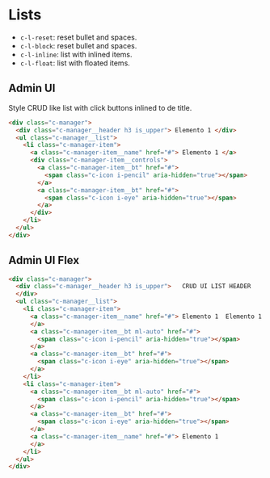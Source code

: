 # Lists

* `c-l-reset`: reset bullet and spaces.
* `c-l-block`: reset bullet and spaces.
* `c-l-inline`: list with inlined items.
* `c-l-float`: list with floated items.

## Admin UI
Style CRUD like list with click buttons inlined to de title.

```html
<div class="c-manager">
  <div class="c-manager__header h3 is_upper"> Elemento 1 </div>
  <ul class="c-manager__list">
    <li class="c-manager-item">
      <a class="c-manager-item__name" href="#"> Elemento 1 </a>
      <div class="c-manager-item__controls">
        <a class="c-manager-item__bt" href="#">
          <span class="c-icon i-pencil" aria-hidden="true"></span>
        </a>
        <a class="c-manager-item__bt" href="#">
          <span class="c-icon i-eye" aria-hidden="true"></span>
        </a>
      </div>
    </li>
  </ul>
</div>
```

## Admin UI Flex
```html
<div class="c-manager">
  <div class="c-manager__header h3 is_upper">   CRUD UI LIST HEADER
  </div>
  <ul class="c-manager__list">
    <li class="c-manager-item">
      <a class="c-manager-item__name" href="#"> Elemento 1  Elemento 1  Elemento 1  Elemento 1  Elemento 1  Elemento 1  Elemento 1 Elemento 1 Elemento 1 Elemento 1 Elemento 1 Elemento 1 Elemento 1 
      </a>
      <a class="c-manager-item__bt ml-auto" href="#">
        <span class="c-icon i-pencil" aria-hidden="true"></span>
      </a>
      <a class="c-manager-item__bt" href="#">
        <span class="c-icon i-eye" aria-hidden="true"></span>
      </a>
    </li>
    <li class="c-manager-item">
      <a class="c-manager-item__bt ml-auto" href="#">
        <span class="c-icon i-pencil" aria-hidden="true"></span>
      </a>
      <a class="c-manager-item__bt" href="#">
        <span class="c-icon i-eye" aria-hidden="true"></span>
      </a>
      <a class="c-manager-item__name" href="#"> Elemento 1
      </a>
    </li>
  </ul>
</div>
